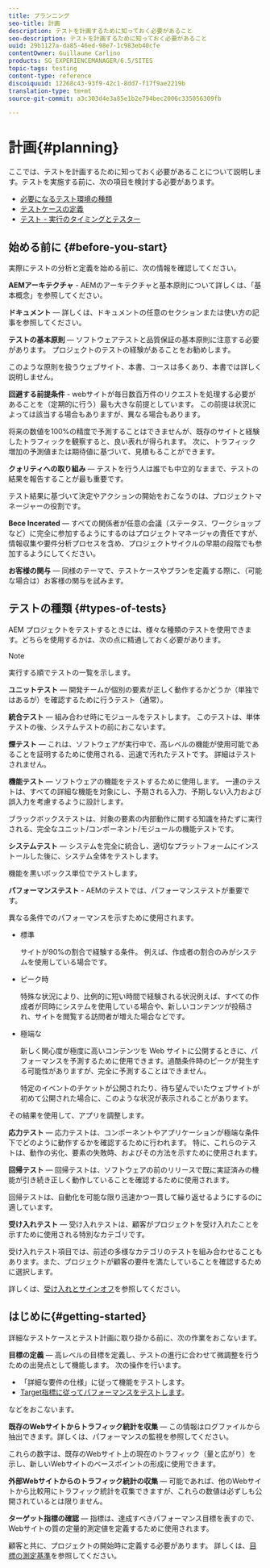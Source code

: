 ```yaml
---
title: プランニング
seo-title: 計画
description: テストを計画するために知っておく必要があること
seo-description: テストを計画するために知っておく必要があること
uuid: 29b1127a-da85-46ed-98e7-1c983eb40cfe
contentOwner: Guillaume Carlino
products: SG_EXPERIENCEMANAGER/6.5/SITES
topic-tags: testing
content-type: reference
discoiquuid: 12268c43-93f9-42c1-8dd7-f17f9ae2219b
translation-type: tm+mt
source-git-commit: a3c303d4e3a85e1b2e794bec2006c335056309fb

---
```



# 計画{#planning}

ここでは、テストを計画するために知っておく必要があることについて説明します。テストを実施する前に、次の項目を検討する必要があります。

* [必要になるテスト環境の種類](/help/sites-developing/test-environments.md)
* [テストケースの定義](/help/sites-developing/test-cases.md)
* [テスト - 実行のタイミングとテスター](/help/sites-developing/when-who.md)

## 始める前に {#before-you-start}

実際にテストの分析と定義を始める前に、次の情報を確認してください。

**AEMアーキテクチャ** - AEMのアーキテクチャと基本原則について詳しくは、「基本概念」を参照してください。

**ドキュメント** — 詳しくは、ドキュメントの任意のセクションまたは使い方の記事を参照してください。

**テストの基本原則** — ソフトウェアテストと品質保証の基本原則に注意する必要があります。 プロジェクトのテストの経験があることをお勧めします。

このような原則を扱うウェブサイト、本書、コースは多くあり、本書では詳しく説明しません。

**回避する前提条件** - webサイトが毎日数百万件のリクエストを処理する必要があることを（定期的に行う）最も大きな前提としています。 この前提は状況によっては該当する場合もありますが、異なる場合もあります。

将来の数値を100%の精度で予測することはできませんが、既存のサイトと経験したトラフィックを観察すると、良い表れが得られます。 次に、トラフィック増加の予測値または期待値に基づいて、見積もることができます。

**クォリティへの取り組み** — テストを行う人は誰でも中立的なままで、テストの結果を報告することが最も重要です。

テスト結果に基づいて決定やアクションの開始をおこなうのは、プロジェクトマネージャーの役割です。

**Bece Incerated** — すべての関係者が任意の会議（ステータス、ワークショップなど）に完全に参加するようにするのはプロジェクトマネージャの責任ですが、情報収集や要件分析プロセスを含め、プロジェクトサイクルの早期の段階でも参加するようにしてください。

**お客様の関与** — 同様のテーマで、テストケースやプランを定義する際に、（可能な場合は）お客様の関与を試みます。

## テストの種類 {#types-of-tests}

AEM プロジェクトをテストするときには、様々な種類のテストを使用できます。どちらを使用するかは、次の点に精通しておく必要があります。

>[!NOTE]
>
>実行する順でテストの一覧を示します。

**ユニットテスト** — 開発チームが個別の要素が正しく動作するかどうか（単独ではあるが）を確認するために行うテスト（通常）。

**統合テスト** — 組み合わせ時にモジュールをテストします。 このテストは、単体テストの後、システムテストの前におこないます。

**煙テスト** — これは、ソフトウェアが実行中で、高レベルの機能が使用可能であることを証明するために使用される、迅速で汚れたテストです。 詳細はテストされません。

**機能テスト** — ソフトウェアの機能をテストするために使用します。 一連のテストは、すべての詳細な機能を対象にし、予期される入力、予期しない入力および誤入力を考慮するように設計します。

ブラックボックステストは、対象の要素の内部動作に関する知識を持たずに実行される、完全なユニット/コンポーネント/モジュールの機能テストです。

**システムテスト** — システムを完全に統合し、適切なプラットフォームにインストールした後に、システム全体をテストします。

機能を黒いボックス単位でテストします。

**パフォーマンステスト** - AEMのテストでは、パフォーマンステストが重要です。

異なる条件でのパフォーマンスを示すために使用されます。

* 標準

   サイトが90%の割合で経験する条件。 例えば、作成者の割合のみがシステムを使用している場合です。

* ピーク時

   特殊な状況により、比例的に短い時間で経験される状況例えば、すべての作成者が同時にシステムを使用している場合や、新しいコンテンツが投稿され、サイトを閲覧する訪問者が増えた場合などです。

* 極端な

   新しく関心度が極度に高いコンテンツを Web サイトに公開するときに、パフォーマンスを予測するために使用できます。過酷条件時のピークが発生する可能性がありますが、完全に予測することはできません。

   特定のイベントのチケットが公開されたり、待ち望んでいたウェブサイトが初めて公開された場合に、このような状況が表示されることがあります。

その結果を使用して、アプリを調整します。

**応力テスト** — 応力テストは、コンポーネントやアプリケーションが極端な条件下でどのように動作するかを確認するために行われます。 特に、これらのテストは、動作の劣化、要素の失敗時、およびその方法を示すために使用されます。

**回帰テスト** — 回帰テストは、ソフトウェアの前のリリースで既に実証済みの機能が引き続き正しく動作していることを確認するために使用されます。

回帰テストは、自動化を可能な限り迅速かつ一貫して繰り返せるようにするのに適しています。

**受け入れテスト** — 受け入れテストは、顧客がプロジェクトを受け入れたことを示すために使用される特別なカテゴリです。

受け入れテスト項目では、前述の多様なカテゴリのテストを組み合わせることもあります。また、プロジェクトが顧客の要件を満たしていることを確認するために選択します。

詳しくは、[受け入れとサインオフ](/help/sites-developing/acceptance-signoff.md)を参照してください。

## はじめに{#getting-started}

詳細なテストケースとテスト計画に取り掛かる前に、次の作業をおこないます。

**目標の定義** — 高レベルの目標を定義し、テストの進行に合わせて微調整を行うための出発点として機能します。 次の操作を行います。

* 「詳細な要件の仕様」に従って機能をテストします。
* [Target指標に従ってパフォーマンスをテストします](/help/managing/best-practices-further-reference.md#key-performance-indicators-and-target-metrics)。

などをおこないます。

**既存のWebサイトからトラフィック統計を収集** — この情報はログファイルから抽出できます。詳しくは、パフォーマンスの監視を参照してください。

これらの数字は、既存のWebサイト上の現在のトラフィック（量と広がり）を示し、新しいWebサイトのベースポイントの形成に使用できます。

**外部Webサイトからのトラフィック統計の収集** — 可能であれば、他のWebサイトから比較用にトラフィック統計を収集できますが、これらの数値は必ずしも公開されているとは限りません。

**ターゲット指標の確認** — 指標は、達成すべきパフォーマンス目標を表すので、Webサイトの質の定量的測定値を定義するために使用されます。

顧客と共に、プロジェクトの開始時に定義する必要があります。 詳しくは、[目標の測定基準](/help/sites-developing/planning.md)を参照してください。
